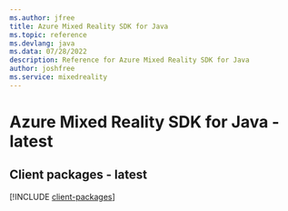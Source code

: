 ```yaml
---
ms.author: jfree
title: Azure Mixed Reality SDK for Java
ms.topic: reference
ms.devlang: java
ms.data: 07/28/2022
description: Reference for Azure Mixed Reality SDK for Java
author: joshfree
ms.service: mixedreality
---
```

# Azure Mixed Reality SDK for Java - latest

## Client packages - latest
[!INCLUDE [client-packages](mixed-reality-client-index.md)]
